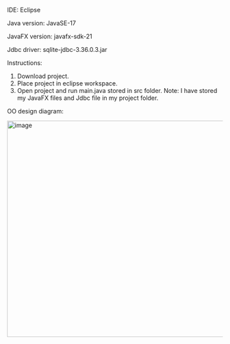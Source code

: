 IDE: Eclipse

Java version: JavaSE-17

JavaFX version: javafx-sdk-21

Jdbc driver: sqlite-jdbc-3.36.0.3.jar


Instructions:
1.	Download project.
2.	Place project in eclipse workspace.
3.	Open project and run main.java stored in src folder.
Note: I have stored my JavaFX files and Jdbc file in my project folder.

OO design diagram:

<img width="506" alt="image" src="https://github.com/roylohhh/Data-Analytics-Hub/assets/101264393/cd79b457-7879-4ff9-aa3d-43429ba34ef9">


